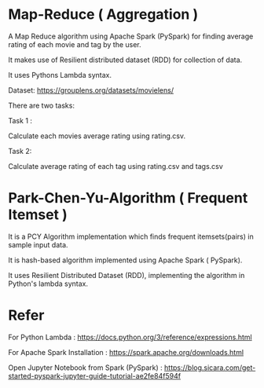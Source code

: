# Map-Reduce ( Aggregation )
A Map Reduce algorithm using Apache Spark (PySpark) for finding average rating of  each movie and tag by the user. 

It makes use of Resilient distributed dataset (RDD)  for  collection of data.

It uses Pythons Lambda syntax.

Dataset: https://grouplens.org/datasets/movielens/

There are two tasks:

Task 1 :

Calculate each movies average rating using rating.csv.

Task 2: 

Calculate average rating of each tag using rating.csv and tags.csv

# Park-Chen-Yu-Algorithm ( Frequent Itemset )

It is a PCY Algorithm implementation which finds frequent itemsets(pairs) in sample input data. 

It is hash-based algorithm implemented using Apache Spark ( PySpark).

It uses Resilient Distributed Dataset (RDD), implementing the algorithm in Python's lambda syntax.



# Refer


For Python Lambda : https://docs.python.org/3/reference/expressions.html
 
For Apache Spark Installation : https://spark.apache.org/downloads.html

Open Jupyter Notebook from Spark (PySpark) : https://blog.sicara.com/get-started-pyspark-jupyter-guide-tutorial-ae2fe84f594f

